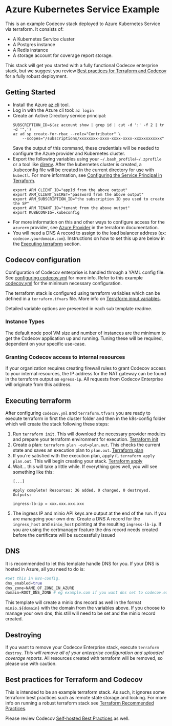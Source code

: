 # Azure Kubernetes Service Example

This is an example Codecov stack deployed to Azure Kubernetes Service via
terraform.  It consists of:
- A Kubernetes Service cluster
- A Postgres instance
- A Redis instance
- A storage account for coverage report storage.

This stack will get you started with a fully functional Codecov enterprise
stack, but we suggest you review 
[Best practices for Terraform and Codecov](#best-practices-for-terraform-and-codecov) 
for a fully robust deployment.

## Getting Started

- Install the Azure [az
  cli](https://docs.microsoft.com/en-us/cli/azure/install-azure-cli?view=azure-cli-latest)
  tool.
- Log in with the Azure cli tool: `az login`
- Create an Active Directory service principal:
    ```shell
    SUBSCRIPTION_ID=$(az account show | grep id | cut -d ':' -f 2 | tr -d '",')
    az ad sp create-for-rbac --role="Contributor" \
        --scopes="/subscriptions/xxxxxxxx-xxxx-xxxx-xxxx-xxxxxxxxxxxx"
    ```
  Save the output of this command, these credentials will be needed to
  configure the Azure provider and Kubernetes cluster.
- Export the following variables using your `~/.bash_profile`/`~/.zprofile` or a tool
  like [direnv](https://direnv.net/).  After the kubernetes cluster is
  created, a .kubeconfig file will be created in the current directory for use
  with `kubectl`.  For more information, see [Configuring the Service Principal in
  Terraform](https://www.terraform.io/docs/providers/azurerm/auth/service_principal_client_secret.html#configuring-the-service-principal-in-terraform).
    ```
    export ARM_CLIENT_ID="appId from the above output"
    export ARM_CLIENT_SECRET="password from the above output"
    export ARM_SUBSCRIPTION_ID="the subscription ID you used to create the SP"
    export ARM_TENANT_ID="tenant from the above output"
    export KUBECONFIG=.kubeconfig
    ```
- For more information on this and other ways to configure access for the `azurerm`
  provider, see [Azure Provider](https://www.terraform.io/docs/providers/azurerm/index.html)
  in the terraform documentation.
- You will need a DNS A record to assign to the load balancer address (ex:
  `codecov.yourdomain.com`).  Instructions on how to set this up are below in
  the [Executing terraform](#executing-terraform) section.

## Codecov configuration

Configuration of Codecov enterprise is handled through a YAML config file.
See [configuring codecov.yml](https://docs.codecov.io/docs/configuration) for 
more info.  Refer to this example [codecov.yml](codecov.yml.example) for the
minimum necessary configuration.

The terraform stack is configured using terraform variables which can be
defined in a `terraform.tfvars` file.  More info on
[Terraform input variables](https://www.terraform.io/docs/configuration/variables.html).

Detailed variable options are presented in each sub template readme.

### Instance Types

The default node pool VM size and number of instances are the minimum to get
the Codecov application up and running.  Tuning these will be required,
dependent on your specific use-case.


### Granting Codecov access to internal resources

If your organization requires creating firewall rules to grant Codecov access
to your internal resources, the IP address for the NAT gateway can be found in
the terraform output as `egress-ip`.  All requests from Codecov Enterprise 
will originate from this address.

## Executing terraform

After configuring `codecov.yml` and `terraform.tfvars` you are ready to execute
terraform in first the cluster folder and then in the k8s-config folder which will create 
the stack following these steps:

1. Run `terraform init`.  This will download the necessary provider modules and
   prepare your terraform environment for execution.  [Terraform
   init](https://www.terraform.io/docs/commands/init.html)
2. Create a plan: `terraform plan -out=plan.out`.  This checks the current
   state and saves an execution plan to `plan.out`.  [Terraform
   plan](https://www.terraform.io/docs/commands/plan.html)
3. If you're satisfied with the execution plan, apply it.  `terraform apply
   plan.out`.  This will begin creating your stack.  [Terraform
   apply](https://www.terraform.io/docs/commands/apply.html)
4. Wait... this will take a little while.  If everything goes well, you will
   see something like this:
     ```
     [...]
     
     Apply complete! Resources: 36 added, 0 changed, 0 destroyed.
     Outputs:
     
     ingress-lb-ip = xxx.xxx.xxx.xxx
     ```
5. The ingress IP and minio API keys are output at the end of the run.
   If you are manageing your own dns: Create a DNS A record for the `ingress_host` and `minio_host` pointing at the
   resulting `ingress-lb-ip`. If you are using the certmanager feature the dns record needs created
    before the certificate will be successfully issued

## DNS
It is recommended to let this template handle DNS for you. If your DNS is hosted in Azure, all you need to do is:
```terraform
#Set this in k8s-config.
dns_enabled=true
dns_zone=NAME_OF_ZONE_IN_AZURE
domain=ROOT_DNS_ZONE # eg example.com if you want dns set to codecov.example.com
```
This template will create a minio dns record as well in the format `minio.${domain}` with the domain from the variables above. If you choose to manage your own dns, this still will need to be set and the minio record created.

## Destroying

If you want to remove your Codecov Enterprise stack, execute `terraform
destroy`.  *This will remove all of your enterprise configuration and uploaded
coverage reports.*  All resources created with terraform will be removed, so
please use with caution.

## Best practices for Terraform and Codecov

This is intended to be an example terraform stack.  As such, it ignores some
terraform best practices such as remote state storage and locking.  For more
info on running a robust terraform stack see [Terraform Recommended
Practices](https://www.terraform.io/docs/enterprise/guides/recommended-practices/index.html).

Please review Codecov [Self-hosted Best
Practices](https://docs.codecov.io/docs/best-practices) as well.
